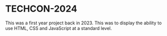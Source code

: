 # TECHCON-2024

This was a first year project back in 2023. 
This was to display the ability to use HTML, CSS and JavaScript at a standard level.
